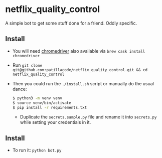 # netflix_quality_control

A simple bot to get some stuff done for a friend.
Oddly specific.

## Install

- You will need [chromedriver](https://sites.google.com/a/chromium.org/chromedriver/home) also available via `brew cask install chromedriver`

- Run `git clone git@github.com:patillacode/netflix_quality_control.git && cd netflix_quality_control`

- Then you could run the `./install.sh` script or manually do the usual dance:
    ```bash
    $ python3 -m venv venv
    $ source venv/bin/activate
    $ pip install -r requirements.txt
    ```
    - Duplicate the `secrets.sample.py` file and rename it into `secrets.py` while setting your credentials in it.


## Install

- To run it: `python bot.py`

